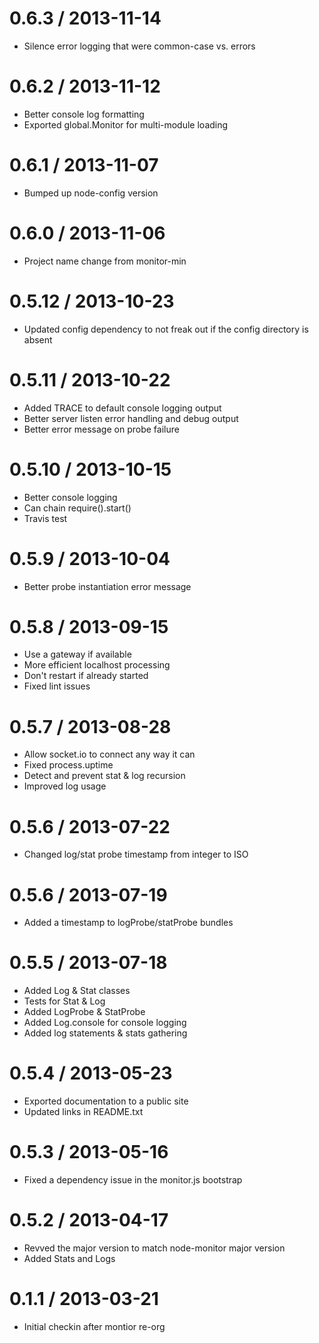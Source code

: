 0.6.3 / 2013-11-14
===================

  * Silence error logging that were common-case vs. errors

0.6.2 / 2013-11-12
===================

  * Better console log formatting
  * Exported global.Monitor for multi-module loading

0.6.1 / 2013-11-07
===================

  * Bumped up node-config version

0.6.0 / 2013-11-06
===================

  * Project name change from monitor-min

0.5.12 / 2013-10-23
===================

  * Updated config dependency to not freak out if the config directory is absent

0.5.11 / 2013-10-22
===================

  * Added TRACE to default console logging output
  * Better server listen error handling and debug output
  * Better error message on probe failure

0.5.10 / 2013-10-15
===================

  * Better console logging
  * Can chain require().start()
  * Travis test

0.5.9 / 2013-10-04
==================

  * Better probe instantiation error message

0.5.8 / 2013-09-15
==================

  * Use a gateway if available
  * More efficient localhost processing
  * Don't restart if already started
  * Fixed lint issues

0.5.7 / 2013-08-28
==================

  * Allow socket.io to connect any way it can
  * Fixed process.uptime
  * Detect and prevent stat & log recursion
  * Improved log usage

0.5.6 / 2013-07-22
==================

  * Changed log/stat probe timestamp from integer to ISO

0.5.6 / 2013-07-19
==================

  * Added a timestamp to logProbe/statProbe bundles

0.5.5 / 2013-07-18
==================

  * Added Log & Stat classes
  * Tests for Stat & Log
  * Added LogProbe & StatProbe
  * Added Log.console for console logging
  * Added log statements & stats gathering

0.5.4 / 2013-05-23
==================

  * Exported documentation to a public site
  * Updated links in README.txt

0.5.3 / 2013-05-16
==================

  * Fixed a dependency issue in the monitor.js bootstrap

0.5.2 / 2013-04-17
==================

  * Revved the major version to match node-monitor major version
  * Added Stats and Logs

0.1.1 / 2013-03-21
==================

  * Initial checkin after montior re-org
